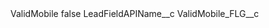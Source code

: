 <?xml version="1.0" encoding="UTF-8"?>
<CustomMetadata xmlns="http://soap.sforce.com/2006/04/metadata" xmlns:xsi="http://www.w3.org/2001/XMLSchema-instance" xmlns:xsd="http://www.w3.org/2001/XMLSchema">
    <label>ValidMobile</label>
    <protected>false</protected>
    <values>
        <field>LeadFieldAPIName__c</field>
        <value xsi:type="xsd:string">ValidMobile_FLG__c</value>
    </values>
</CustomMetadata>
